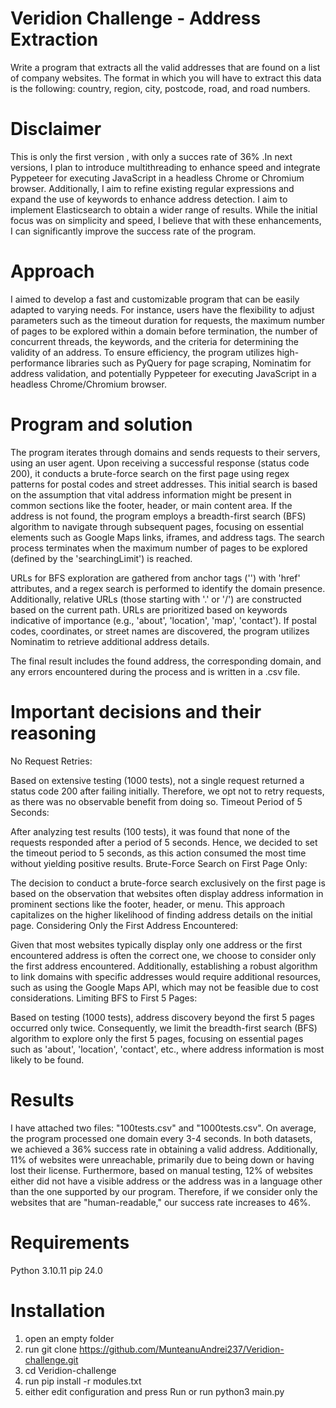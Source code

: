 # Veridion Challenge - Address Extraction
Write a program that extracts all the valid addresses that are found on a list of company websites. The format in which you will have to extract this data is the following: country, region, city, postcode, road, and road numbers. 
# Disclaimer
This is only the first version , with only a succes rate of 36% .In next versions, I plan to introduce multithreading to enhance speed and integrate Pyppeteer for executing JavaScript in a headless Chrome or Chromium browser. Additionally, I aim to refine existing regular expressions and expand the use of keywords to enhance address detection. I aim to implement Elasticsearch to obtain a wider range of results. While the initial focus was on simplicity and speed, I believe that with these enhancements, I can significantly improve the success rate of the program.
# Approach 
I aimed to develop a fast and customizable program that can be easily adapted to varying needs. For instance, users have the flexibility to adjust parameters such as the timeout duration for requests, the maximum number of pages to be explored within a domain before termination, the number of concurrent threads, the keywords, and the criteria for determining the validity of an address. To ensure efficiency, the program utilizes high-performance libraries such as PyQuery for page scraping, Nominatim for address validation, and potentially Pyppeteer for executing JavaScript in a headless Chrome/Chromium browser.
# Program and solution
The program iterates through domains and sends requests to their servers, using an user agent. Upon receiving a successful response (status code 200), it conducts a brute-force search on the first page using regex patterns for postal codes and street addresses. This initial search is based on the assumption that vital address information might be present in common sections like the footer, header, or main content area. If the address is not found, the program employs a breadth-first search (BFS) algorithm to navigate through subsequent pages, focusing on essential elements such as Google Maps links, iframes, and address tags. The search process terminates when the maximum number of pages to be explored (defined by the 'searchingLimit') is reached.

URLs for BFS exploration are gathered from anchor tags ('<a>') with 'href' attributes, and a regex search is performed to identify the domain presence. Additionally, relative URLs (those starting with '.' or '/') are constructed based on the current path. URLs are prioritized based on keywords indicative of importance (e.g., 'about', 'location', 'map', 'contact'). If postal codes, coordinates, or street names are discovered, the program utilizes Nominatim to retrieve additional address details.

The final result includes the found address, the corresponding domain, and any errors encountered during the process and is written in a .csv file.
# Important decisions and their reasoning
No Request Retries:

Based on extensive testing (1000 tests), not a single request returned a status code 200 after failing initially. Therefore, we opt not to retry requests, as there was no observable benefit from doing so.
Timeout Period of 5 Seconds:

After analyzing test results (100 tests), it was found that none of the requests responded after a period of 5 seconds. Hence, we decided to set the timeout period to 5 seconds, as this action consumed the most time without yielding positive results.
Brute-Force Search on First Page Only:

The decision to conduct a brute-force search exclusively on the first page is based on the observation that websites often display address information in prominent sections like the footer, header, or menu. This approach capitalizes on the higher likelihood of finding address details on the initial page.
Considering Only the First Address Encountered:

Given that most websites typically display only one address or the first encountered address is often the correct one, we choose to consider only the first address encountered. Additionally, establishing a robust algorithm to link domains with specific addresses would require additional resources, such as using the Google Maps API, which may not be feasible due to cost considerations.
Limiting BFS to First 5 Pages:

Based on testing (1000 tests), address discovery beyond the first 5 pages occurred only twice. Consequently, we limit the breadth-first search (BFS) algorithm to explore only the first 5 pages, focusing on essential pages such as 'about', 'location', 'contact', etc., where address information is most likely to be found.
# Results
I have attached two files: "100tests.csv" and "1000tests.csv". On average, the program processed one domain every 3-4 seconds. In both datasets, we achieved a 36% success rate in obtaining a valid address. Additionally, 11% of websites were unreachable, primarily due to being down or having lost their license. Furthermore, based on manual testing, 12% of websites either did not have a visible address or the address was in a language other than the one supported by our program. Therefore, if we consider only the websites that are "human-readable," our success rate increases to 46%.
# Requirements
Python 3.10.11
pip 24.0
# Installation 
1. open an empty folder
2. run git clone https://github.com/MunteanuAndrei237/Veridion-challenge.git
3. cd Veridion-challenge
4. run pip install -r modules.txt
5. either edit configuration and press Run or run python3 main.py
